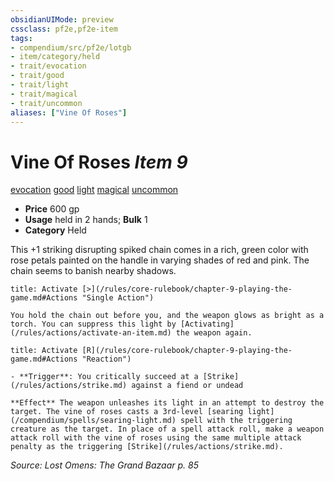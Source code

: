 ```yaml
---
obsidianUIMode: preview
cssclass: pf2e,pf2e-item
tags:
- compendium/src/pf2e/lotgb
- item/category/held
- trait/evocation
- trait/good
- trait/light
- trait/magical
- trait/uncommon
aliases: ["Vine Of Roses"]
---
```

# Vine Of Roses *Item 9*  
[evocation](/rules/traits/evocation.md)  [good](/rules/traits/good.md)  [light](/rules/traits/light.md)  [magical](/rules/traits/magical.md)  [uncommon](/rules/traits/uncommon.md)  

- **Price** 600 gp
- **Usage** held in 2 hands; **Bulk** 1
- **Category** Held

This +1 striking disrupting spiked chain comes in a rich, green color with rose petals painted on the handle in varying shades of red and pink. The chain seems to banish nearby shadows.

```ad-embed-ability
title: Activate [>](/rules/core-rulebook/chapter-9-playing-the-game.md#Actions "Single Action")

You hold the chain out before you, and the weapon glows as bright as a torch. You can suppress this light by [Activating](/rules/actions/activate-an-item.md) the weapon again.
```

```ad-embed-ability
title: Activate [R](/rules/core-rulebook/chapter-9-playing-the-game.md#Actions "Reaction")

- **Trigger**: You critically succeed at a [Strike](/rules/actions/strike.md) against a fiend or undead

**Effect** The weapon unleashes its light in an attempt to destroy the target. The vine of roses casts a 3rd-level [searing light](/compendium/spells/searing-light.md) spell with the triggering creature as the target. In place of a spell attack roll, make a weapon attack roll with the vine of roses using the same multiple attack penalty as the triggering [Strike](/rules/actions/strike.md).
```

*Source: Lost Omens: The Grand Bazaar p. 85*